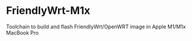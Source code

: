 # FriendlyWrt-M1x
Toolchain to build and flash FriendlyWrt/OpenWRT image in Apple M1/M1x MacBook Pro
